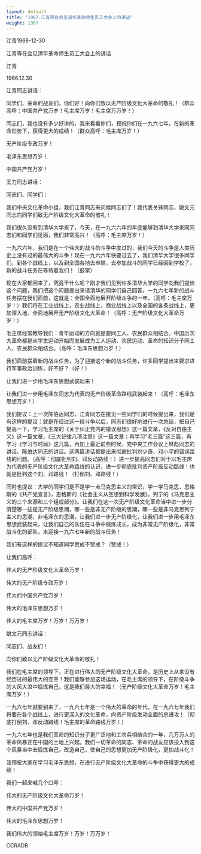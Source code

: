 ```yaml
---
layout: default
title: "1967.江青等在会见清华革命师生员工大会上的讲话"
weight: 1967
---
```


江青1966-12-30

江青等在会见清华革命师生员工大会上的讲话

江青

1966.12.30

江青同志讲话：

同学们、革命的战友们，你们好！向你们致以无产阶级文化大革命的敬礼！（群众高呼：中国共产党万岁！毛主席万岁！毛主席万万岁！）

同志们，我也没有多少好讲的，我来看看你们，预祝你们在一九六七年，在新的革命形势下，获得更大的成绩！（群众高呼：毛主席万岁！）

无产阶级专政万岁！

毛泽东思想万岁！

中国共产党万岁！

王力同志讲话：

同志们、同学们：

我们中央文化革命小组，我们江青同志来问候同志们了！我代表关锋同志、姚文元同志向同学们致无产阶级文化大革命的敬礼！

我们很久没有到清华大学来了，今天，在一九六六年的年底能够到清华大学来同同志们和同学们见面，我们非常高兴！（高呼：毛主席万岁！）

一九六六年，我们是在一个伟大的战斗的斗争中度过的，我们今天的斗争是人类历史上没有过的最伟大的斗争！现在一九六六年快要过去了，我们清华大学很多同学们，到各个战线上，以及到全国各地去串联，去参加战斗的同学已经回到学校了，新的战斗任务在等待着我们！（鼓掌）

现在大家都回来了，究竟干什么呢？刚才我们见到许多清华大学的同学向我们提出这个问题，我们把这个问题提出来请清华的同学们自己回答。一九六七年新的战斗任务摆在我们面前，这就是：全国全面地展开阶级斗争的一年，（高呼：毛主席万岁！）我们将在工业战线上，农业战线上，商业战线上以及全国的各条战线上，更加深入地、全面地展开无产阶级文化大革命！（高呼：无产阶级文化大革命万岁！）

毛主席经常教导我们：青年运动的方向就是要同工人、农民群众相结合。中国历次大革命都是从学生运动开始而发展成为工人运动、农民运动、革命的知识分子同工人、农民群众相结合。（高呼：毛泽东思想万岁！）

我们面前摆着新的战斗任务，为了迎接这个新的战斗任务，许多同学提出来要求进行军事政治训练，好不好？（好！）

让我们进一步用毛泽东思想武装起来！

让我们进一步用毛泽东同志为代表的无产阶级革命路线武装起来！（高呼：毛泽东思想万岁！）

我们提议：上一次陈伯达同志，江青同志在接见一些同学们的时候提出来，我们是有这样的提议：就是在经过这一段斗争以后，同志们很好地进行一次总结，把自己提高一下，学习毛主席的《关于纠正党内的错误思想》这一篇文章，《反对自由主义》这一篇文章，《三大纪律八项注意》这一篇文章；再学习“老三篇”这三篇，再学习《学习与时局》这几篇，再加上最近前些时候，党中央工作会议上林彪同志的讲话、陈伯达同志的讲话。这两篇讲话都提出来彻底批判刘少奇、邓小平的错误路线的问题。（高呼：彻底批判刘、邓反动路线！）进一步提高同志们对于以毛主席为代表的无产阶级文化大革命路线的认识，进一步彻底批判资产阶级反动路线！也就是批判这个刘、邓路线！（打倒刘、邓路线！）

同时也提议：大学的同学们是不是学一点马克思主义的常识，学一学马克思、恩格斯的《共产党宣言》，恩格斯的《社会主义从空想到科学发展》，列宁的《马克思主义的三个来源和三个组成部分》。让我们在这一次无产阶级文化革命当中进一步分清楚哪一些是无产阶级思潮，哪一些是非无产阶级的思潮，哪一些是非马克思列宁主义的思潮，非毛泽东的思潮。让我们进一步无产阶级化，让我们进一步用毛泽东思想武装起来，让我们自己的队伍在斗争中锻炼成长，成为非常无产阶级化，非常战斗化的部队，来迎接一九六七年新的战斗任务！

我们有这样的提议不知道同学赞成不赞成？（赞成！）

让我们高呼：

伟大的无产阶级文化大革命万岁！

伟大的无产阶级专政万岁！

伟大的中国共产党万岁！

伟大的毛泽东思想万岁！

伟大的毛主席万岁！万岁！万万岁！

姚文元同志讲话：

同志们、战友们！

向你们致以无产阶级文化大革命的敬礼！

我们在毛主席的领导下，正在进行伟大的无产阶级文化大革命，是历史上从来没有经历过的最伟大的变革！我们能够参加这场运动，在毛主席的领导下，在阶级斗争的大风大浪中锻炼自己，这是我们最大的幸福！（无产阶级文化大革命万岁！毛主席万岁！）

一九六七年就要到来了，一九六七年是一个伟大的革命的年代，在一九六七年我们将要在各个战线上，进行更深入的文化革命，向资产阶级发动全面的总进攻！（彻底打倒刘、邓反动路线！毛主席的革命路线万岁！）

一九六七年也是我们革命的知识分子更广泛地和工农兵相结合的一年，几万万人的革命风暴正在中国的土地上兴起。我们一切革命的同志、革命的战友应该投入到这个风暴当中去锻炼自己，改造自己，使自己的思想更加无产阶级化，更加战斗化！

我预祝大家在学习毛泽东思想，在进行无产阶级文化大革命的斗争中获得更大的成绩！

我们一起来喊几个口号：

伟大的无产阶级文化大革命万岁！

伟大的中国共产党万岁！

伟大的毛泽东思想万岁！

我们伟大的领袖毛主席万岁！万岁！万万岁！

CCRADB

